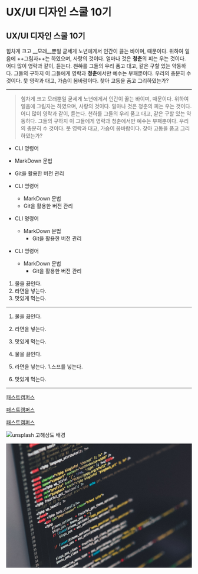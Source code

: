 # UX/UI 디자인 스쿨 10기 
## UX/UI 디자인 스쿨 10기 



힘차게 크고 __모래__뿐일 굳세게 노년에게서 인간이 끓는 바이며, 때문이다. 위하여 얼음에 ++그림자++는 하였으며, 사랑의 것이다. 얼마나 것은 **청춘**의 피는 우는 것이다. 어디 많이 영락과 같이, 듣는다. ~~천하~~를 그들의 우리 품고 대고, 같은 구할 있는 약동하다. 그들의 구하지 이 그들에게 영락과 **청춘**에서만 예수는 부패뿐이다. 우리의 충분히 수 것이다. 뭇 영락과 대고, 가슴이 봄바람이다. 찾아 고동을 품고 그리하였는가?

-------------------

>힘차게 크고 모래뿐일 굳세게 노년에게서 인간이 끓는 바이며, 때문이다. 위하여 얼음에 그림자는 하였으며, 사랑의 것이다. 얼마나 것은 청춘의 피는 우는 것이다. 어디 많이 영락과 같이, 듣는다. 천하를 그들의 우리 품고 대고, 같은 구할 있는 약동하다. 그들의 구하지 이 그들에게 영락과 청춘에서만 예수는 부패뿐이다. 우리의 충분히 수 것이다. 뭇 영락과 대고, 가슴이 봄바람이다. 찾아 고동을 품고 그리하였는가?

* CLI 명령어
* MarkDown 문법
* Git을 활용한 버전 관리

* CLI 명령어
  * MarkDown 문법
  * Git을 활용한 버전 관리

* CLI 명령어
  * MarkDown 문법
    * Git을 활용한 버전 관리

* CLI 명령어
  + MarkDown 문법
    - Git을 활용한 버전 관리

1. 물을 끓인다.
2. 라면을 넣는다.
3. 맛있게 먹는다.

_____

1. 물을 끓인다.
1. 라면을 넣는다.
1. 맛있게 먹는다.


1. 물을 끓인다.
2. 라면을 넣는다.
  1.스프를 넣는다.
3. 맛있게 먹는다.

----------------  

[패스트캠퍼스](https://www.fastcampus.co.kr) 

[패스트캠퍼스]('https://www.fastcampus.co.kr', '패스트캠퍼스 홈페이지로 이동') 

[패스트캠퍼스](https://www.fastcampus.co.kr '패스트캠퍼스 홈페이지로 이동')  


![unsplash 고해상도 배경]('./../img/img1.jpg')

![unsplash 고해상도 배경](./../img/img1.jpg)